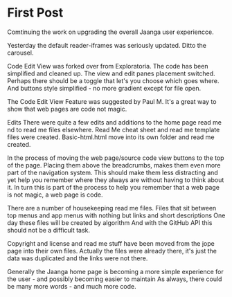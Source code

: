 First Post
===

Comtinuing the work on upgrading the overall Jaanga user experiencce.

Yesterday the default reader-iframes was seriously updated. Ditto the carousel.

Code Edit View was forked over from Exploratoria. The code has been simplified and cleaned up. 
The view and edit panes placement switched. 
Perhaps there should be a toggle that let's you choose which goes where.
And buttons style simplified - no more gradient except for file open.

The Code Edit View Feature was suggested by Paul M. 
It's a great way to show that web pages are code not magic.

Edits
There were quite a few edits and additions to the home page read me nd to read me files elsewhere.
Read Me cheat sheet and read me template files were created.
Basic-html.html move into its own folder and read me created.


In the process of moving the web page/source code view buttons to the top of the page.
Placing them above the breadcrumbs, makes them even more part of the navigation system.
This should make them less distracting and yet help you remember where they always are without having to think about it.
In turn this is part of the process to help you remember that a web page is not magic, a web page is code.

There are a number of housekeeping read me files. 
Files that sit between top menus and app menus with nothing but links and short descriptions
One day these files will be created by algorithm
And with the GitHub API this should not be a difficult task.

Copyright and license and read me stuff have been moved from the jope page into their own files.
Actually the files were already there, it's just the data was duplicated and the links were not there.

Generally the Jaanga home page is becoming a more simple experience for the user - and possibly becoming easier to maintain
As always, there could be many more words - and much more code.




